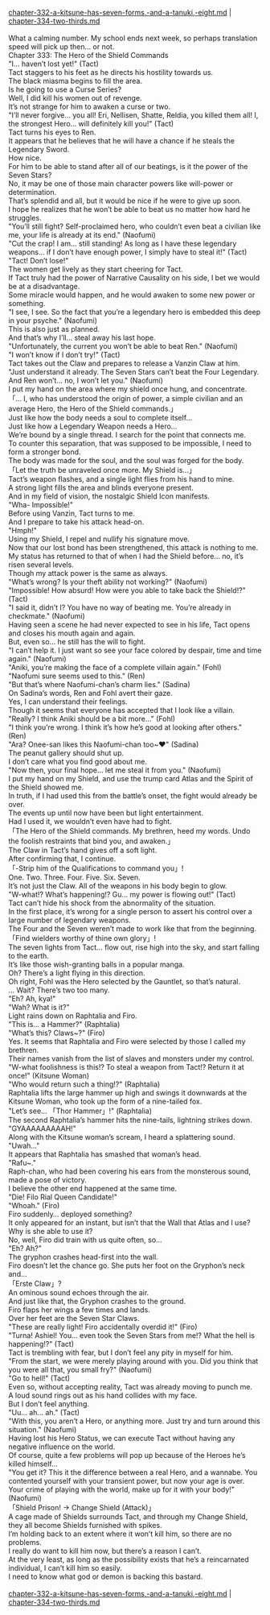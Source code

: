 [chapter-332-a-kitsune-has-seven-forms,-and-a-tanuki,-eight.md](./chapter-332-a-kitsune-has-seven-forms,-and-a-tanuki,-eight.md) | [chapter-334-two-thirds.md](./chapter-334-two-thirds.md) <br/>
<br/>
What a calming number. My school ends next week, so perhaps translation speed will pick up then… or not.<br/>
Chapter 333: The Hero of the Shield Commands<br/>
"I… haven’t lost yet!" (Tact)<br/>
Tact staggers to his feet as he directs his hostility towards us.<br/>
The black miasma begins to fill the area.<br/>
Is he going to use a Curse Series?<br/>
Well, I did kill his women out of revenge.<br/>
It’s not strange for him to awaken a curse or two.<br/>
"I’ll never forgive… you all! Eri, Nellisen, Shatte, Reldia, you killed them all! I, the strongest Hero… will definitely kill you!" (Tact)<br/>
Tact turns his eyes to Ren.<br/>
It appears that he believes that he will have a chance if he steals the Legendary Sword.<br/>
How nice.<br/>
For him to be able to stand after all of our beatings, is it the power of the Seven Stars?<br/>
No, it may be one of those main character powers like will-power or determination.<br/>
That’s splendid and all, but it would be nice if he were to give up soon.<br/>
I hope he realizes that he won’t be able to beat us no matter how hard he struggles.<br/>
"You’ll still fight? Self-proclaimed hero, who couldn’t even beat a civilian like me, your life is already at its end." (Naofumi)<br/>
"Cut the crap! I am… still standing! As long as I have these legendary weapons… if I don’t have enough power, I simply have to steal it!" (Tact)<br/>
"Tact! Don’t lose!"<br/>
The women get lively as they start cheering for Tact.<br/>
If Tact truly had the power of Narrative Causality on his side, I bet we would be at a disadvantage.<br/>
Some miracle would happen, and he would awaken to some new power or something.<br/>
"I see, I see. So the fact that you’re a legendary hero is embedded this deep in your psyche." (Naofumi)<br/>
This is also just as planned.<br/>
And that’s why I’ll… steal away his last hope.<br/>
"Unfortunately, the current you won’t be able to beat Ren." (Naofumi)<br/>
"I won’t know if I don’t try!" (Tact)<br/>
Tact takes out the Claw and prepares to release a Vanzin Claw at him.<br/>
"Just understand it already. The Seven Stars can’t beat the Four Legendary. And Ren won’t… no, I won’t let you." (Naofumi)<br/>
I put my hand on the area where my shield once hung, and concentrate.<br/>
「… I, who has understood the origin of power, a simple civilian and an average Hero, the Hero of the Shield commands.」<br/>
Just like how the body needs a soul to complete itself…<br/>
Just like how a Legendary Weapon needs a Hero…<br/>
We’re bound by a single thread. I search for the point that connects me.<br/>
To counter this separation, that was supposed to be impossible, I need to form a stronger bond.<br/>
The body was made for the soul, and the soul was forged for the body.<br/>
「Let the truth be unraveled once more. My Shield is…」<br/>
Tact’s weapon flashes, and a single light flies from his hand to mine.<br/>
A strong light fills the area and blinds everyone present.<br/>
And in my field of vision, the nostalgic Shield Icon manifests.<br/>
"Wha- Impossible!"<br/>
Before using Vanzin, Tact turns to me.<br/>
And I prepare to take his attack head-on.<br/>
"Hmph!"<br/>
Using my Shield, I repel and nullify his signature move.<br/>
Now that our lost bond has been strengthened, this attack is nothing to me.<br/>
My status has returned to that of when I had the Shield before… no, it’s risen several levels.<br/>
Though my attack power is the same as always.<br/>
"What’s wrong? Is your theft ability not working?" (Naofumi)<br/>
"Impossible! How absurd! How were you able to take back the Shield!?" (Tact)<br/>
"I said it, didn’t I? You have no way of beating me. You’re already in checkmate." (Naofumi)<br/>
Having seen a scene he had never expected to see in his life, Tact opens and closes his mouth again and again.<br/>
But, even so… he still has the will to fight.<br/>
"I can’t help it. I just want so see your face colored by despair, time and time again." (Naofumi)<br/>
"Aniki, you’re making the face of a complete villain again." (Fohl)<br/>
"Naofumi sure seems used to this." (Ren)<br/>
"But that’s where Naofumi-chan’s charm lies." (Sadina)<br/>
On Sadina’s words, Ren and Fohl avert their gaze.<br/>
Yes, I can understand their feelings.<br/>
Though it seems that everyone has accepted that I look like a villain.<br/>
"Really? I think Aniki should be a bit more…" (Fohl)<br/>
"I think you’re wrong. I think it’s how he’s good at looking after others." (Ren)<br/>
"Ara? Onee-san likes this Naofumi-chan too\~♥" (Sadina)<br/>
The peanut gallery should shut up.<br/>
I don’t care what you find good about me.<br/>
"Now then, your final hope… let me steal it from you." (Naofumi)<br/>
I put my hand on my Shield, and use the trump card Atlas and the Spirit of the Shield showed me.<br/>
In truth, if I had used this from the battle’s onset, the fight would already be over.<br/>
The events up until now have been but light entertainment.<br/>
Had I used it, we wouldn’t even have had to fight.<br/>
「The Hero of the Shield commands. My brethren, heed my words. Undo the foolish restraints that bind you, and awaken.」<br/>
The Claw in Tact’s hand gives off a soft light.<br/>
After confirming that, I continue.<br/>
「-Strip him of the Qualifications to command you」!<br/>
One. Two. Three. Four. Five. Six. Seven.<br/>
It’s not just the Claw. All of the weapons in his body begin to glow.<br/>
"W-what!? What’s happening!? Gu… my power is flowing out!" (Tact)<br/>
Tact can’t hide his shock from the abnormality of the situation.<br/>
In the first place, it’s wrong for a single person to assert his control over a large number of legendary weapons.<br/>
The Four and the Seven weren’t made to work like that from the beginning.<br/>
「Find wielders worthy of thine own glory」!<br/>
The seven lights from Tact… flow out, rise high into the sky, and start falling to the earth.<br/>
It’s like those wish-granting balls in a popular manga.<br/>
Oh? There’s a light flying in this direction.<br/>
Oh right, Fohl was the Hero selected by the Gauntlet, so that’s natural.<br/>
… Wait? There’s two too many.<br/>
"Eh? Ah, kya!"<br/>
"Wah? What is it?"<br/>
Light rains down on Raphtalia and Firo.<br/>
"This is… a Hammer?" (Raphtalia)<br/>
"What’s this? Claws\~?" (Firo)<br/>
Yes. It seems that Raphtalia and Firo were selected by those I called my brethren.<br/>
Their names vanish from the list of slaves and monsters under my control.<br/>
"W-what foolishness is this!? To steal a weapon from Tact!? Return it at once!" (Kitsune Woman)<br/>
"Who would return such a thing!?" (Raphtalia)<br/>
Raphtalia lifts the large hammer up high and swings it downwards at the Kitsune Woman, who took up the form of a nine-tailed fox.<br/>
"Let’s see… 「Thor Hammer」!" (Raphtalia)<br/>
The second Raphtalia’s hammer hits the nine-tails, lightning strikes down.<br/>
"GYAAAAAAAAAH!"<br/>
Along with the Kitsune woman’s scream, I heard a splattering sound.<br/>
"Uwah…"<br/>
It appears that Raphtalia has smashed that woman’s head.<br/>
"Rafu\~."<br/>
Raph-chan, who had been covering his ears from the monsterous sound, made a pose of victory.<br/>
I believe the other end happened at the same time.<br/>
"Die! Filo Rial Queen Candidate!"<br/>
"Whoah." (Firo)<br/>
Firo suddenly… deployed something?<br/>
It only appeared for an instant, but isn’t that the Wall that Atlas and I use?<br/>
Why is she able to use it?<br/>
No, well, Firo did train with us quite often, so…<br/>
"Eh? Ah?"<br/>
The gryphon crashes head-first into the wall.<br/>
Firo doesn’t let the chance go. She puts her foot on the Gryphon’s neck and…<br/>
「Erste Claw」?<br/>
An ominous sound echoes through the air.<br/>
And just like that, the Gryphon crashes to the ground.<br/>
Firo flaps her wings a few times and lands.<br/>
Over her feet are the Seven Star Claws.<br/>
"These are really light! Firo accidentally overdid it!" (Firo)<br/>
"Turna! Ashiel! You… even took the Seven Stars from me!? What the hell is happening!?" (Tact)<br/>
Tact is trembling with fear, but I don’t feel any pity in myself for him.<br/>
"From the start, we were merely playing around with you. Did you think that you were all that, you small fry?" (Naofumi)<br/>
"Go to hell!" (Tact)<br/>
Even so, without accepting reality, Tact was already moving to punch me.<br/>
A loud sound rings out as his hand collides with my face.<br/>
But I don’t feel anything.<br/>
"Uu… ah… ah." (Tact)<br/>
"With this, you aren’t a Hero, or anything more. Just try and turn around this situation." (Naofumi)<br/>
Having lost his Hero Status, we can execute Tact without having any negative influence on the world.<br/>
Of course, quite a few problems will pop up because of the Heroes he’s killed himself…<br/>
"You get it? This it the difference between a real Hero, and a wannabe. You contented yourself with your transient power, but now your age is over. Your crime of playing with the world, make up for it with your body!" (Naofumi)<br/>
「Shield Prison! → Change Shield (Attack)」<br/>
A cage made of Shields surrounds Tact, and through my Change Shield, they all become Shields furnished with spikes.<br/>
I’m holding back to an extent where it won’t kill him, so there are no problems.<br/>
I really do want to kill him now, but there’s a reason I can’t.<br/>
At the very least, as long as the possibility exists that he’s a reincarnated individual, I can’t kill him so easily.<br/>
I need to know what god or demon is backing this bastard.<br/>
<br/>
[chapter-332-a-kitsune-has-seven-forms,-and-a-tanuki,-eight.md](./chapter-332-a-kitsune-has-seven-forms,-and-a-tanuki,-eight.md) | [chapter-334-two-thirds.md](./chapter-334-two-thirds.md) <br/>
